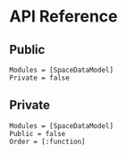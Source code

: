 # API Reference

## Public

```@autodocs
Modules = [SpaceDataModel]
Private = false
```

## Private

```@autodocs
Modules = [SpaceDataModel]
Public = false
Order = [:function]
```
